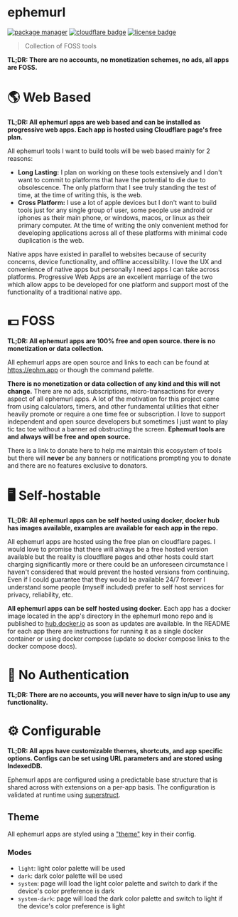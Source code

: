# ephemurl

<!-- Badges -->

[![package manager](https://img.shields.io/badge/package--manager-pnpm-yellow?style=for-the-badge&labelColor=black)](https://pnpm.io/)
[![cloudflare badge](https://img.shields.io/badge/hosting-cloudflare-orange?style=for-the-badge&labelColor=black)](https://ephm.app/)
[![license badge](https://img.shields.io/badge/license-mit-blue?style=for-the-badge&labelColor=black)](https://github.com/jacob-shuman/ephemurl/blob/main/LICENSE)

> Collection of FOSS tools

**TL;DR: There are no accounts, no monetization schemes, no ads, all apps are FOSS.**

# 🌎 Web Based

**TL;DR: All ephemurl apps are web based and can be installed as progressive web apps. Each app is hosted using Cloudflare page's free plan.**

All ephemurl tools I want to build tools will be web based mainly for 2 reasons:

- **Long Lasting:** I plan on working on these tools extensively and I don't want to commit to platforms that have the potential to die due to obsolescence. The only platform that I see truly standing the test of time, at the time of writing this, is the web.
- **Cross Platform:** I use a lot of apple devices but I don't want to build tools just for any single group of user, some people use android or iphones as their main phone, or windows, macos, or linux as their primary computer. At the time of writing the only convenient method for developing applications across all of these platforms with minimal code duplication is the web.

Native apps have existed in parallel to websites because of security concerns, device functionality, and offline accessibility. I love the UX and convenience of native apps but personally I need apps I can take across platforms. Progressive Web Apps are an excellent marriage of the two which allow apps to be developed for one platform and support most of the functionality of a traditional native app.

# 💵 FOSS

**TL;DR: All ephemurl apps are 100% free and open source. there is no monetization or data collection.**

All ephemurl apps are open source and links to each can be found at https://ephm.app or though the command palette.

**There is no monetization or data collection of any kind and this will not change.** There are no ads, subscriptions, micro-transactions for every aspect of all ephemurl apps. A lot of the motivation for this project came from using calculators, timers, and other fundamental utilities that either heavily promote or require a one time fee or subscription. I love to support independent and open source developers but sometimes I just want to play tic tac toe without a banner ad obstructing the screen. **Ephemurl tools are and always will be free and open source.**

There is a link to donate here to help me maintain this ecosystem of tools but there will **never** be any banners or notifications prompting you to donate and there are no features exclusive to donators.

# 🖥️ Self-hostable

**TL;DR: All ephemurl apps can be self hosted using docker, docker hub has images available, examples are available for each app in the repo.**

All ephemurl apps are hosted using the free plan on cloudflare pages. I would love to promise that there will always be a free hosted version available but the reality is cloudflare pages and other hosts could start charging significantly more or there could be an unforeseen circumstance I haven't considered that would prevent the hosted versions from continuing. Even if I could guarantee that they would be available 24/7 forever I understand some people (myself included) prefer to self host services for privacy, reliability, etc.

**All ephemurl apps can be self hosted using docker.** Each app has a docker image located in the app's directory in the ephemurl mono repo and is published to [hub.docker.io](http://hub.docker.io) as soon as updates are available. In the README for each app there are instructions for running it as a single docker container or using docker compose (update so docker compose links to the docker compose docs).

# 👤 No Authentication

**TL;DR: There are no accounts, you will never have to sign in/up to use any functionality.**

# ⚙️ Configurable

**TL;DR: All apps have customizable themes, shortcuts, and app specific options. Configs can be set using URL parameters and are stored using IndexedDB.**

Ephemurl apps are configured using a predictable base structure that is shared across with extensions on a per-app basis. The configuration is validated at runtime using [superstruct](https://github.com/ianstormtaylor/superstruct).

## Theme

All ephemurl apps are styled using a ["theme"](./shared/db/theme.ts) key in their config.

### Modes

- `light`: light color palette will be used
- `dark`: dark color palette will be used
- `system`: page will load the light color palette and switch to dark if the device's color preference is dark
- `system-dark`: page will load the dark color palette and switch to light if the device's color preference is light

